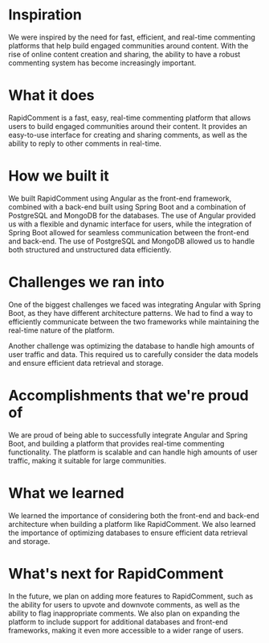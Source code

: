 # Inspiration

We were inspired by the need for fast, efficient, and real-time commenting platforms that help build engaged communities around content. With the rise of online content creation and sharing, the ability to have a robust commenting system has become increasingly important.
# What it does

RapidComment is a fast, easy, real-time commenting platform that allows users to build engaged communities around their content. It provides an easy-to-use interface for creating and sharing comments, as well as the ability to reply to other comments in real-time.
# How we built it

We built RapidComment using Angular as the front-end framework, combined with a back-end built using Spring Boot and a combination of PostgreSQL and MongoDB for the databases. The use of Angular provided us with a flexible and dynamic interface for users, while the integration of Spring Boot allowed for seamless communication between the front-end and back-end. The use of PostgreSQL and MongoDB allowed us to handle both structured and unstructured data efficiently.

# Challenges we ran into

One of the biggest challenges we faced was integrating Angular with Spring Boot, as they have different architecture patterns. We had to find a way to efficiently communicate between the two frameworks while maintaining the real-time nature of the platform.

Another challenge was optimizing the database to handle high amounts of user traffic and data. This required us to carefully consider the data models and ensure efficient data retrieval and storage.
# Accomplishments that we're proud of

We are proud of being able to successfully integrate Angular and Spring Boot, and building a platform that provides real-time commenting functionality. The platform is scalable and can handle high amounts of user traffic, making it suitable for large communities.
# What we learned

We learned the importance of considering both the front-end and back-end architecture when building a platform like RapidComment. We also learned the importance of optimizing databases to ensure efficient data retrieval and storage.
# What's next for RapidComment

In the future, we plan on adding more features to RapidComment, such as the ability for users to upvote and downvote comments, as well as the ability to flag inappropriate comments. We also plan on expanding the platform to include support for additional databases and front-end frameworks, making it even more accessible to a wider range of users.
